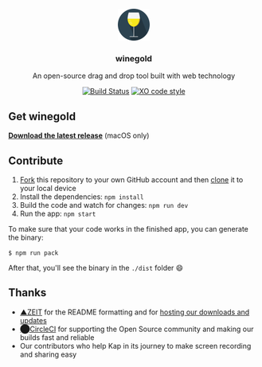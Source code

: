 <p align="center">
  <img src="icon/logo.svg" height="64">
  <h3 align="center">winegold</h3>
  <p align="center">An open-source drag and drop tool built with web technology<p>
  <p align="center"><a href="https://circleci.com/gh/wulkano/kap"><img src="https://circleci.com/gh/wulkano/kap.svg?style=shield" alt="Build Status"></a> <a href="https://github.com/sindresorhus/xo"><img src="https://img.shields.io/badge/code_style-XO-5ed9c7.svg" alt="XO code style"></a></p>
</p>

## Get winegold

**[Download the latest release](https://getkap.co/download)** (macOS only)


## Contribute

1. [Fork](https://help.github.com/articles/fork-a-repo/) this repository to your own GitHub account and then [clone](https://help.github.com/articles/cloning-a-repository/) it to your local device
2. Install the dependencies: `npm install`
3. Build the code and watch for changes: `npm run dev`
4. Run the app: `npm start`

To make sure that your code works in the finished app, you can generate the binary:

```
$ npm run pack
```

After that, you'll see the binary in the `./dist` folder :smile:



## Thanks

- [▲ZEIT](https://github.com/zeit) for the README formatting and for [hosting our downloads and updates](https://zeit.co/now/)
- [⬤CircleCI](https://circleci.com/) for supporting the Open Source community and making our builds fast and reliable
- Our contributors who help Kap in its journey to make screen recording and sharing easy